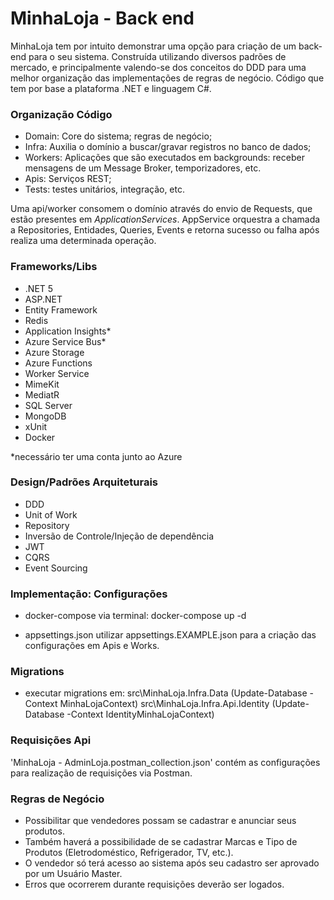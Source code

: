 # MinhaLoja - Back end
MinhaLoja tem por intuito demonstrar uma opção para criação de um back-end para o seu sistema. Construída utilizando diversos padrões de mercado, e principalmente valendo-se dos conceitos do DDD para uma melhor organização das implementações de regras de negócio. Código que tem por base a plataforma .NET e linguagem C#.

### Organização Código
- Domain: Core do sistema; regras de negócio;
- Infra: Auxilia o domínio a buscar/gravar registros no banco de dados;
- Workers: Aplicações que são executados em backgrounds: receber mensagens de um Message Broker, temporizadores, etc.
- Apis: Serviços REST;
- Tests: testes unitários, integração, etc.

Uma api/worker consomem o domínio através do envio de Requests, que estão presentes em *ApplicationServices*. AppService orquestra a chamada a Repositories, Entidades, Queries, Events e retorna sucesso ou falha após realiza uma determinada operação. 

### Frameworks/Libs
- .NET 5
- ASP.NET
- Entity Framework
- Redis
- Application Insights*
- Azure Service Bus*
- Azure Storage
- Azure Functions
- Worker Service
- MimeKit
- MediatR
- SQL Server
- MongoDB
- xUnit
- Docker

*necessário ter uma conta junto ao Azure

### Design/Padrões Arquiteturais
- DDD
- Unit of Work
- Repository
- Inversão de Controle/Injeção de dependência
- JWT
- CQRS
- Event Sourcing

### Implementação: Configurações
- docker-compose
via terminal: docker-compose up -d

- appsettings.json
utilizar appsettings.EXAMPLE.json para a criação das configurações em Apis e Works.

### Migrations
- executar migrations em: 
src\MinhaLoja.Infra.Data (Update-Database -Context MinhaLojaContext)
src\MinhaLoja.Infra.Api.Identity (Update-Database -Context IdentityMinhaLojaContext) 

### Requisições Api
'MinhaLoja - AdminLoja.postman_collection.json' contém as configurações para realização de requisições via Postman.

### Regras de Negócio
- Possibilitar que vendedores possam se cadastrar e anunciar seus produtos.
- Também haverá a possibilidade de se cadastrar Marcas e Tipo de Produtos (Eletrodoméstico, Refrigerador, TV, etc.).
- O vendedor só terá acesso ao sistema após seu cadastro ser aprovado por um Usuário Master.
- Erros que ocorrerem durante requisições deverão ser logados.
